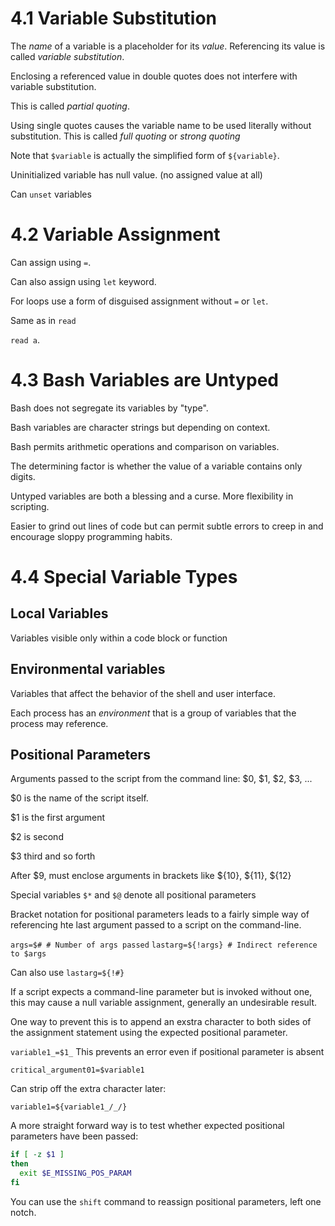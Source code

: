 # 4.1 Variable Substitution

The *name* of a variable is a placeholder for its *value*. Referencing its value is called *variable substitution*.

Enclosing a referenced value in double quotes does not interfere with variable substitution.

This is called *partial quoting*.

Using single quotes causes the variable name to be used literally without substitution. This is called *full quoting* or *strong quoting*

Note that `$variable` is actually the simplified form of `${variable}`.

Uninitialized variable has null value. (no assigned value at all)

Can `unset` variables

# 4.2 Variable Assignment

Can assign using `=`.

Can also assign using `let` keyword.

For loops use a form of disguised assignment without `=` or `let`.


Same as in `read`

`read a`.

# 4.3 Bash Variables are Untyped

Bash does not segregate its variables by "type".

Bash variables are character strings but depending on context.

Bash permits arithmetic operations and comparison on variables.

The determining factor is whether the value of a variable contains only digits.

Untyped variables are both a blessing and a curse. More flexibility in scripting.

Easier to grind out lines of code but can permit subtle errors to creep in and encourage sloppy programming habits.


# 4.4 Special Variable Types

## Local Variables

Variables visible only within  a code block or function

## Environmental variables

Variables that affect the behavior of the shell and user interface.

Each process has an *environment* that is a group of variables that the process may reference.

## Positional Parameters

Arguments passed to the script from the command line: $0, $1, $2, $3, ...

$0 is the name of the script itself.

$1 is the first argument

$2 is second

$3 third and so forth

After $9, must enclose arguments in brackets like ${10}, ${11}, ${12}

Special variables `$*` and `$@` denote all positional parameters

Bracket notation for positional parameters leads to a fairly simple way of referencing hte last argument passed to a script on the command-line.

`args=$# # Number of args passed`
`lastarg=${!args} # Indirect reference to $args`


Can also use `lastarg=${!#}`

If a script expects a command-line parameter but is invoked without one, this may cause a null variable assignment, generally an undesirable result.

One way to prevent this is to append an exstra character to both sides of the assignment statement using the expected positional parameter.

`variable1_=$1_`
This prevents an error even if positional parameter is absent

`critical_argument01=$variable1`

Can strip off the extra character later:

`variable1=${variable1_/_/}`

A more straight forward way is to test whether expected positional parameters have been passed:

```bash
if [ -z $1 ]
then
  exit $E_MISSING_POS_PARAM
fi
```

You can use the `shift` command to reassign positional parameters, left one notch.

